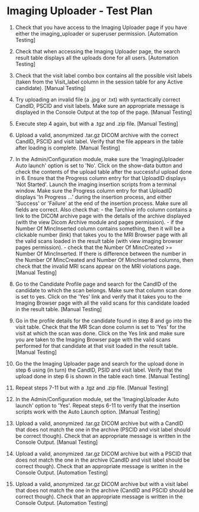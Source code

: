 # Imaging Uploader - Test Plan
      
1. Check that you have access to the Imaging Uploader page if you have either the imaging_uploader or superuser permission.
   [Automation Testing]

2. Check that when accessing the Imaging Uploader page, the search result table displays all the uploads done for all users.
   [Automation Testing]
3. Check that the visit label combo box contains all the possible visit labels (taken from the Visit_label column 
   in the session table for any Active candidate).
   [Manual Testing]
4. Try uploading an invalid file (a .jpg or .txt) with syntactically correct CandID, PSCID and visit labels. Make sure
   an appropriate message is displayed in the Console Output at the top of the page.
   [Manual Testing]
5. Execute step 4 again, but with a .tgz and .zip file.
   [Manual Testing]
6. Upload a valid, anonymized .tar.gz DICOM archive with the correct CandID, PSCID and visit label. Verify that the 
   file appears in the table after loading is complete. 
   [Manual Testing]
7. In the Admin/Configuration module, make sure the 'ImagingUploader Auto launch' option is set to 'No'. 
   Click on the show-data button and check the contents of the upload table after the successful upload done in 6. Ensure that
   the Progress column entry for that UploadID displays 'Not Started'. 
   Launch the imaging insertion scripts from a terminal window. Make sure the Progress column entry for that UploadID displays
   'In Progress ...' during the insertion process, and either 'Success' or 'Failure' at the end of the insertion process.
   Make sure all fields are correct. Also check that:
       - the Tarchive info column contains a link to the DICOM archive page with the details of the archive displayed (with
        the view Dicom Archive module and pages permission).
       - if the Number Of MincInserted column contains something, then it will be a clickable number (link) that takes you to 
         the MRI Browser page with all the valid scans loaded in the result table (with view imaging browser pages permission).
       - check that the Number Of MincCreated >= Number Of MincInserted. If there is difference between the number in
         the Number Of MincCreated and Number Of MincInserted columns, then check that the invalid MRI scans appear on the 
	 MRI violations page.
   [Manual Testing]      
8. Go to the Candidate Profile page and search for the CandID of the candidate to which the scan belongs. Make sure 
   that column scan done is set to yes. Click on the 'Yes' link and verify that it takes you to the Imaging Browser
   page with all the valid scans for this candidate loaded in the result table.
   [Manual Testing]
9. Go in the profile details for the candidate found in step 8 and go into the visit table. Check that the MR Scan 
   done column is set to 'Yes' for the visit at which the scan was done. Click on the Yes link and make sure you 
   are taken to the Imaging Browser page with the valid scans performed for that candidate at that visit loaded 
   in the result table.
    [Manual Testing]
10. Go the the Imaging Uploader page and search for the upload done in step 6 using (in turn) the CandID, PSID and
    visit label. Verify that the upload done in step 6 is shown in the table each time. 
    [Manual Testing]
11. Repeat steps 7-11 but with a .tgz and .zip file.
    [Manual Testing]
12. In the Admin/Configuration module, set the 'ImagingUploader Auto launch' option to 'Yes'.
    Repeat steps 6-11 to verify that the insertion scripts work with the Auto Launch option.
    [Manual Testing]
13. Upload a valid, anonymized .tar.gz DICOM archive but with a CandID that does not match the one in the archive 
    (PSCID and visit label should be correct though). Check that an appropriate message is written in the Console 
    Output.
    [Manual Testing]
14. Upload a valid, anonymized .tar.gz DICOM archive but with a PSCID that does not match the one in the archive 
    (CandID and visit label should be correct though). Check that an appropriate message is written in the Console 
    Output.
    [Automation Testing]
15. Upload a valid, anonymized .tar.gz DICOM archive but with a visit label that does not match the one in the 
    archive (CandID and PSCID should be correct though). Check that an appropriate message is written in the Console 
    Output.
    [Automation Testing]
